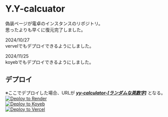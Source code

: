 # Y.Y-calcuator  

偽装ページが電卓のインスタンスのリポジトリ。  
思ったよりも早くに復元完了しました。  

2024/10/27  
vervelでもデプロイできるようにしました。  

2024/11/25  
koyebでもデプロイできるようにしました。  

## デプロイ  

※ここでデプロイした場合、URLが <u>***yy-calculator-[ランダムな英数字]***</u> となる。  
<a href="https://render.com/deploy?repo=https://github.com/OCxeRu-2951/Y.Y-calculator">
<img src="https://render.com/images/deploy-to-render-button.svg" alt="Deploy to Render"></a>  
<a href="https://app.koyeb.com/deploy?type=git&builder=buildpack&repository=github.com/OCxeRu-2951/YY-calculator">
<img alt="Deploy to Koyeb" src="https://www.koyeb.com/static/images/deploy/button.svg"></a>  
<a target="_blank" href="https://vercel.com/new/clone?repository-url=https://github.com/OCxeRu-2951/Y.Y-calculator">
<img alt="Deploy to Vercel" src="https://binbashbanana.github.io/deploy-buttons/buttons/remade/vercel.svg"></a>
